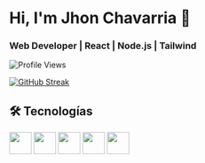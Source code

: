 # Hi, I'm Jhon Chavarria 👋

### Web Developer | React | Node.js | Tailwind

![Profile Views](https://komarev.com/ghpvc/?username=tuusuario&label=Visitas&color=blue)

[![GitHub Streak](https://streak-stats.demolab.com?user=Jmchavarria&theme=java-dark&hide_border=true)](https://git.io/streak-stats)

## 🛠️ Tecnologías
<p>
  <img src="https://cdn.jsdelivr.net/gh/devicons/devicon/icons/javascript/javascript-original.svg" width="40"/>
  <img src="https://cdn.jsdelivr.net/gh/devicons/devicon/icons/react/react-original.svg" width="40"/>
  <img src="https://cdn.jsdelivr.net/gh/devicons/devicon/icons/typescript/typescript-original.svg" width="40"/>
  <img src="https://cdn.jsdelivr.net/gh/devicons/devicon/icons/nodejs/nodejs-original.svg" width="40"/>
  <img src="https://cdn.jsdelivr.net/gh/devicons/devicon/icons/tailwindcss/tailwindcss-plain.svg" width="40"/>
</p>
